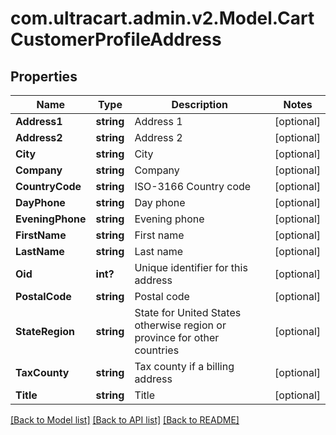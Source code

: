 # com.ultracart.admin.v2.Model.CartCustomerProfileAddress
## Properties

Name | Type | Description | Notes
------------ | ------------- | ------------- | -------------
**Address1** | **string** | Address 1 | [optional] 
**Address2** | **string** | Address 2 | [optional] 
**City** | **string** | City | [optional] 
**Company** | **string** | Company | [optional] 
**CountryCode** | **string** | ISO-3166 Country code | [optional] 
**DayPhone** | **string** | Day phone | [optional] 
**EveningPhone** | **string** | Evening phone | [optional] 
**FirstName** | **string** | First name | [optional] 
**LastName** | **string** | Last name | [optional] 
**Oid** | **int?** | Unique identifier for this address | [optional] 
**PostalCode** | **string** | Postal code | [optional] 
**StateRegion** | **string** | State for United States otherwise region or province for other countries | [optional] 
**TaxCounty** | **string** | Tax county if a billing address | [optional] 
**Title** | **string** | Title | [optional] 


[[Back to Model list]](../README.md#documentation-for-models) [[Back to API list]](../README.md#documentation-for-api-endpoints) [[Back to README]](../README.md)

